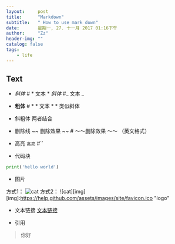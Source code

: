 ```yaml
---
layout:     post
title:      "Markdown"
subtitle:   " How to use mark down"
date:       星期一, 27. 十一月 2017 01:16下午 
author:     "Zz"
header-img: ""
catalog: false
tags:
    - life
---
```


## Text
* *斜体* 	# * 文本 *
_斜体_		#_ 文本 _
* **粗体**   # *  * 文本 *  *
类似斜体

* 斜粗体 两者结合
* 删除线
~~ 删除效果 ~~  # ～～删除效果  ～～ （英文格式）
* 高亮
 ` 高亮 ` #``
 * 代码块
 
 ``` python
 print('hello world')
 ```
 
 * 图片
 
 方式1：
![cat](https://help.github.com/assets/images/site/favicon.ico "logo")
方式2：
![cat][img]
[img]:https://help.github.com/assets/images/site/favicon.ico "logo"

* 文本链接
[文本链接](https://github.com/ZzSean)
 
* 引用
> 你好

